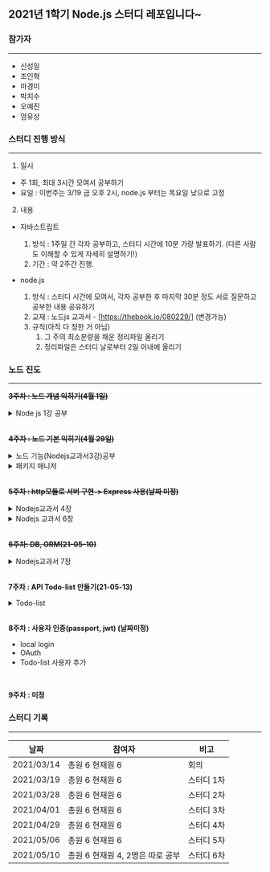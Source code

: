 ## 2021년 1학기 Node.js 스터디 레포입니다~

### 참가자
-------------------------------------
* 신성일
* 조인혁
* 마경미
* 박지수
* 오예진
* 엄유상


### 스터디 진행 방식
---------------------------------------
1. 일시
* 주 1회, 최대 3시간 모여서 공부하기
* 요일 : 이번주는 3/19 금 오후 2시, node.js 부터는 목요일 낮으로 고정

2. 내용
* 자바스트립트
  1. 방식 : 1주일 간 각자 공부하고, 스터디 시간에 10분 가량 발표하기. (다른 사람도 이해할 수 있게 자세히 설명하기!)
  2. 기간 : 약 2주간 진행. 

* node.js
   1. 방식 : 스터디 시간에 모여서, 각자 공부한 후 마지막 30분 정도 서로 질문하고 공부한 내용 공유하기
   2. 교재 : 노드js 교과서 - [https://thebook.io/080229/]   (변경가능)
   3. 규칙(아직 다 정한 거 아님)
      1. 그 주의 최소분량을 채운 정리파일 올리기
      2. 정리파일은 스터디 날로부터 2일 이내에 올리기  

### 노드 진도
--------------------------------------------
~~**3주차 : 노드 개념 익히기(4월 1일)**~~

<details>
<summary>Node js 1강 공부</summary>
<div markdown="1">

- 서버
- 자바스크립트 런타임
- 이벤트 기반
- 논 블로킹 I/O
- 싱글 스레드
- 2장은 개인공부 
</div>
</details>
<br>

~~**4주차 : 노드 기본 익히기(4월 29일)**~~
<details>
<summary>노드 기능(Nodejs교과서3강)공부</summary>
<div markdown="1">
  
- REPL
- JS 파일 실행
- 모듈 만들기
- 내장 객체 공부
- 내장 모듈 사용하기

</div>
</details>
<details>
<summary>패키지 매니저</summary>
<div markdown="1">
  
- npm
- package.json
- 패키지 버전 이해
- JS 파일 실행

</div>  
</details>  
<br>

~~**5주차 : http모듈로 서버 구현-> Express 사용(날짜 미정)**~~
<details>
<summary>Nodejs교과서 4장</summary>
<div markdown="1">
  
- 요청 응답
- RSET, 라우팅
- 쿠키 세션
- cluster

</div>
</details>
<details>
<summary>Nodejs 교과서  6장</summary>
<div markdown="1">
  
- Express 개념
- 자주 쓰는 미들웨어
- 라우터
- req,res 객체

</div>  
</details>  
<br>

~~**6주차: DB, ORM(21-05-10)**~~
<details>
<summary>Nodejs교과서 7장</summary>
<div markdown="1">
  
- MySQL 설치
- 워크벤치 or DataGrip
- 데이터베이스 및 테이블 생성
- CRUD 작업
- 시퀄라이즈 이용

</div>
</details>
<br>

**7주차 : API Todo-list 만들기(21-05-13)**
<details>
<summary>Todo-list</summary>
<div markdown="1">
  
- 기능 구체화
- list 목록 가져오기
- list 작성하기
- list 수정하기
- list 삭제하기
- 시퀄라이즈 적용

</div>
</details>
<br>

**8주차 : 사용자 인증(passport, jwt) (날짜미정)**
- local login
- OAuth
- Todo-list 사용자 추가
<br>

**9주차 : 미정**

### 스터디 기록
--------------------------------------------------
|날짜|참여자|비고|
|------|---|---|
|2021/03/14| 총원 6 현재원 6| 회의 |
|2021/03/19| 총원 6 현재원 6| 스터디 1차 |
|2021/03/28| 총원 6 현재원 6| 스터디 2차 |
|2021/04/01| 총원 6 현재원 6| 스터디 3차 |
|2021/04/29| 총원 6 현재원 6| 스터디 4차 |
|2021/05/06| 총원 6 현재원 6| 스터디 5차 |
|2021/05/10| 총원 6 현재원 4, 2명은 따로 공부 | 스터디 6차|
